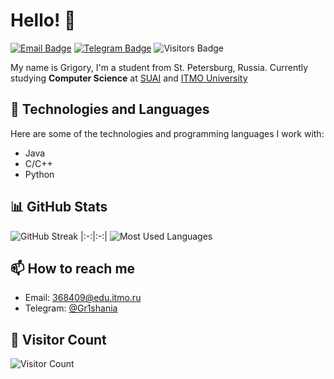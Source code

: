 # Hello! 👋

[![Email Badge](https://img.shields.io/badge/-Email-lightblue?style=flat-square&logo=Outlook&logoColor=white&link=mailto:368409@edu.itmo.ru)](mailto:368409@edu.itmo.ru)
[![Telegram Badge](https://img.shields.io/badge/-Telegram-0088cc?style=flat-square&labelColor=0088cc&logo=telegram&logoColor=white&link=https://t.me/Gr1shania)](https://t.me/Gr1shania)
![Visitors Badge](https://komarev.com/ghpvc/?username=gr1shan1a&style=flat-square&label=Visitors)

<p>

  My name is Grigory, I'm a student from St. Petersburg, Russia.
  Currently studying **Computer Science** at [SUAI](https://guap.ru/en) and [ITMO University](https://itmo.ru)

</p>


## 🔧 Technologies and Languages
Here are some of the technologies and programming languages I work with:

- Java
- C/C++
- Python

## 📊 GitHub Stats
![GitHub Streak](https://github-readme-streak-stats.herokuapp.com/?user=gr1shan1a&theme=dark&hide_border=true)
|:-:|:-:|
![Most Used Languages](https://github-readme-stats.vercel.app/api/top-langs/?username=gr1shan1a&layout=compact&theme=dark&hide_border=true)

## 📫 How to reach me
- Email: [368409@edu.itmo.ru](mailto:368409@edu.itmo.ru)
- Telegram: [@Gr1shania](https://t.me/Gr1shania)

## 👥 Visitor Count
![Visitor Count](https://profile-counter.glitch.me/gr1hsania/count.svg)


